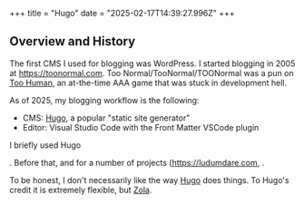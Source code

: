 +++
title = "Hugo"
date = "2025-02-17T14:39:27.996Z"
+++



## Overview and History

The first CMS I used for blogging was WordPress. I started blogging in 2005 at <https://toonormal.com>. Too Normal/TooNormal/TOONormal was a pun on [Too Human](https://en.wikipedia.org/wiki/Too_Human), an at-the-time AAA game that was stuck in development hell.

As of 2025, my blogging workflow is the following:

* CMS: [Hugo](https://gohugo.io), a popular "static site generator"
* Editor: Visual Studio Code with the Front Matter VSCode plugin

I briefly used Hugo

. Before that, and for a number of projects (<https://ludumdare.com>, .

To be honest, I don't necessarily like the way [Hugo](https://gohugo.io) does things. To Hugo's credit it is extremely flexible, but [Zola](https://getzola.org).